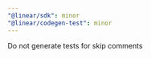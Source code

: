 ```yaml
---
"@linear/sdk": minor
"@linear/codegen-test": minor
---
```


Do not generate tests for skip comments
